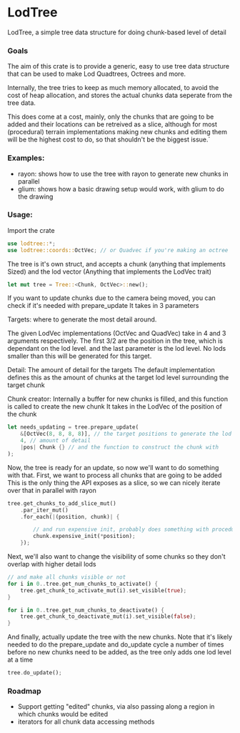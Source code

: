 # LodTree
LodTree, a simple tree data structure for doing chunk-based level of detail

### Goals
The aim of this crate is to provide a generic, easy to use tree data structure that can be used to make Lod Quadtrees, Octrees and more.

Internally, the tree tries to keep as much memory allocated, to avoid the cost of heap allocation, and stores the actual chunks data seperate from the tree data.
 
This does come at a cost, mainly, only the chunks that are going to be added and their locations can be retreived as a slice, although for most (procedural) terrain implementations
making new chunks and editing them will be the highest cost to do, so that shouldn't be the biggest issue.`

### Examples:
 - rayon: shows how to use the tree with rayon to generate new chunks in parallel
 - glium: shows how a basic drawing setup would work, with glium to do the drawing

### Usage:
Import the crate
```rust
use lodtree::*;
use lodtree::coords::OctVec; // or Quadvec if you're making an octree
```

The tree is it's own struct, and accepts a chunk (anything that implements Sized) and the lod vector (Anything that implements the LodVec trait)
```rust
let mut tree = Tree::<Chunk, OctVec>::new();
```

If you want to update chunks due to the camera being moved, you can check if it's needed with prepare_update
It takes in 3 parameters

Targets: where to generate the most detail around.

The given LodVec implementations (OctVec and QuadVec) take in 4 and 3 arguments respectively.
The first 3/2 are the position in the tree, which is dependant on the lod level.
and the last parameter is the lod level. No lods smaller than this will be generated for this target.

Detail: The amount of detail for the targets
The default implementation defines this as the amount of chunks at the target lod level surrounding the target chunk

Chunk creator:
Internally a buffer for new chunks is filled, and this function is called to create the new chunk
It takes in the LodVec of the position of the chunk
```rust
let needs_updating = tree.prepare_update(
	&[OctVec(8, 8, 8, 8)], // the target positions to generate the lod around
	4, // amount of detail
	|pos| Chunk {} // and the function to construct the chunk with
);
```

Now, the tree is ready for an update, so now we'll want to do something with that.
First, we want to process all chunks that are going to be added
This is the only thing the API exposes as a slice, so we can nicely iterate over that in parallel with rayon
```rust
tree.get_chunks_to_add_slice_mut()
	.par_iter_mut()
	.for_each(|(position, chunk)| {

		// and run expensive init, probably does something with procedural generation
		chunk.expensive_init(*position);
	});
```

Next, we'll also want to change the visibility of some chunks so they don't overlap with higher detail lods
```rust
// and make all chunks visible or not
for i in 0..tree.get_num_chunks_to_activate() {
	tree.get_chunk_to_activate_mut(i).set_visible(true);
}

for i in 0..tree.get_num_chunks_to_deactivate() {
	tree.get_chunk_to_deactivate_mut(i).set_visible(false);
}
```
And finally, actually update the tree with the new chunks.
Note that it's likely needed to do the prepare_update and do_update cycle a number of times before no new chunks need to be added, as the tree only adds one lod level at a time
```rust
tree.do_update();
```

### Roadmap
 - Support getting "edited" chunks, via also passing along a region in which chunks would be edited
 - iterators for all chunk data accessing methods